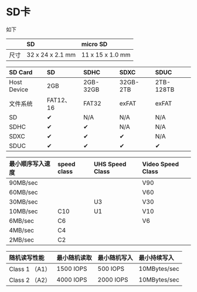 # SD卡

如下

|  | SD | micro SD |
| :--- | :--- | :--- |
| 尺寸 | 32 x 24 x 2.1 mm | 11 x 15 x 1.0 mm |

| SD Card | SD | SDHC | SDXC | SDUC |
| :--- | :--- | :--- | :--- | :--- |
| Host Device | 2GB | 2GB-32GB | 32GB-2TB | 2TB-128TB |
| 文件系统 | FAT12、16 | FAT32 | exFAT | exFAT |
| SD | ✔ | N/A | N/A | N/A |
| SDHC | ✔ | ✔ | N/A | N/A |
| SDXC | ✔ | ✔ | ✔ | N/A |
| SDUC | ✔ | ✔ | ✔ | ✔ |

| 最小顺序写入速度 | speed class | UHS Speed Class | Video Speed Class |
| :--- | :--- | :--- | :--- |
| 90MB/sec |  |  | V90 |
| 60MB/sec |  |  | V60 |
| 30MB/sec |  | U3 | V30 |
| 10MB/sec | C10 | U1 | V10 |
| 6MB/sec | C6 |  | V6 |
| 4MB/sec | C4 |  |  |
| 2MB/sec | C2 |  |  |

| 随机读写性能 | 最小随机读取 | 最小随机写入 | 最小持续写入 |
| :--- | :--- | :--- | :--- |
| Class 1 （A1） | 1500 IOPS | 500 IOPS | 10MBytes/sec |
| Class 2 （A2） | 4000 IOPS | 2000 IOPS | 10MBytes/sec |

